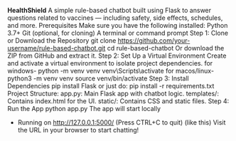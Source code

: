 **HealthShield**
A simple rule-based chatbot built using Flask to answer questions related to vaccines — including safety, side effects, schedules, and more.
Prerequisites
Make sure you have the following installed:
Python 3.7+
Git (optional, for cloning)
A terminal or command prompt
Step 1: Clone or Download the Repository
git clone https://github.com/your-username/rule-based-chatbot.git
cd rule-based-chatbot
Or download the ZIP from GitHub and extract it.
Step 2: Set Up a Virtual Environment
Create and activate a virtual environment to isolate project dependencies.
for windows- 
python -m venv venv
venv\Scripts\activate
for macos/linux-
python3 -m venv venv
source venv/bin/activate
Step 3: Install Dependencies
pip install Flask
or just do: pip install -r requirements.txt
Project Structure: 
app.py: Main Flask app with chatbot logic.
templates/: Contains index.html for the UI.
static/: Contains CSS and static files.
Step 4: Run the App
python app.py
The app will start locally
 * Running on http://127.0.0.1:5000/ (Press CTRL+C to quit) (like this)
Visit the URL in your browser to start chatting!
